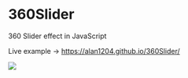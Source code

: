 # 360Slider
360 Slider effect in JavaScript

Live example -> https://alan1204.github.io/360Slider/

![](https://repository-images.githubusercontent.com/273336837/c957df00-b184-11ea-8434-760360b60f38)
